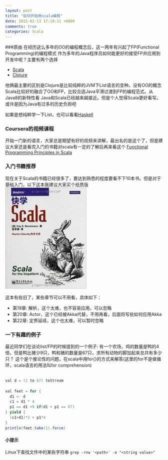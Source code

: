 ```yaml
---
layout: post
title: "如何开始用scala编程"
date: 2015-01-13 17:19:11 +0800
comments: true
categories: Scala
---
```


###原由
在经历这么多年的OO的编程概念后，这一两年有兴起了FP(Functional Programming)的编程模式
作为多年的Java程序员如何能更好的接受FP并应用到开发中呢？主要有两个选择

- [Scala](http://scala-lang.org/)
- [Clojure](http://clojure.org/)

他俩最主要的区别是Clojure是比较纯粹的JVM下List语言的变种。没有OO的概念
Scala比较好的融合了OO和FP，比较合适Java平滑过渡到FP的编程范式。从Java8的新特性看
Java和Scala已经越来越接近。但是个人觉得Scala更好看写。或许是因为Java有过多的历史负担吧

如果是想纯粹学一下List，也可以看看[Haskell](https://www.haskell.org)

### Coursera的视频课程
开始一门新的语言，大家总是期望有好的视频来讲解，最出名的是这个了，但是建议大家还是看完入门的书籍对scala有一定的了解后再来看这个
[Functional Programming Principles in Scala](https://www.coursera.org/course/progfun)

### 入门书籍推荐
现在关于Scala的书籍已经很多了，要达到熟悉的程度要看不下10本书。但是对于基础入门，以下这本我建议大家买个纸质版    
![快学Scala](/images/kuaixuescala.jpg)    

这本有些旧了，某些章节可以不用看，具体如下：
- 第19章: 解析，这个太难，也不容易应用，可以忽略
- 第20章: Actor，这个已经被Akka代替，不用再看，后面将写些如何应用Akka
- 第22章: 定界延续，这个也太难，可以暂时忽略

### 一下有趣的例子
最近同学们在谈论list/FP的时候提到的一个例子:
有一个农场，鸡的数量是鸭的4倍，但是鸭比猪少9只，鸭和猪的数量是67只，求所有动物的脚加起来总共有多少只？
这个是个推论性的问题，在scala中用for{}的方式来解答(这里的for不是做循环，scala语言的用法叫for comprehension)

``` java

val d = (1 to 67) toStream

val feet = for {
  d1 <- d 
  c1 = d1 * 4
  p1 == d1 +9 if(d1 + p1 == 67)
} yield {
  (c1+d1)*2 + p1*4
}
println(feet.take(1).force)

```

#### 小提示
Linux下查找文件中的某些字符串
`grep -rnw '<path>' -e "<string value>"`

